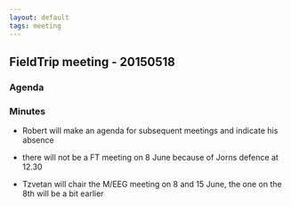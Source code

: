 ```yaml
---
layout: default
tags: meeting
---
```



## FieldTrip meeting - 20150518

### Agenda

### Minutes

*  Robert will make an agenda for subsequent meetings and indicate his absence

*  there will not be a FT meeting on 8 June because of Jorns defence at 12.30

*  Tzvetan will chair the M/EEG meeting on 8 and 15 June, the one on the 8th will be a bit earlier

